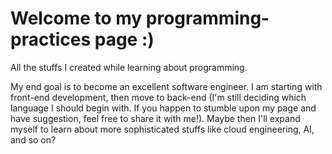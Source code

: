 # Welcome to my programming-practices page :)
All the stuffs I created while learning about programming.

My end goal is to become an excellent software engineer.
I am starting with front-end development, then move to back-end (I'm still deciding which language I should begin with. If you happen to stumble upon my page and have suggestion, feel free to share it with me!). Maybe then I'll expand myself to learn about more sophisticated stuffs like cloud engineering, AI, and so on?
